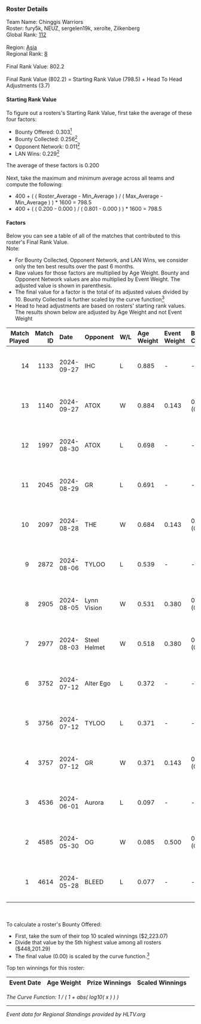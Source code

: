 ### Roster Details<br />
Team Name: Chinggis Warriors<br />
Roster: fury5k, NEUZ, sergelen19k, xerolte, Zilkenberg<br />
Global Rank: [112](../../standings_global_2024_11_13.md)<br />
<br />
Region: [Asia]( ../../standings_asia_2024_11_13.md)<br />
Regional Rank: [8]( ../../standings_asia_2024_11_13.md)<br />
<br />
Final Rank Value:  802.2<br />
<br />
Final Rank Value (802.2) = Starting Rank Value (798.5) + Head To Head Adjustments (3.7)<br />

#### Starting Rank Value<br />
To figure out a rosters's Starting Rank Value, first take the average of these four factors:<br />
- Bounty Offered: 0.303[<sup>1</sup>](#table2)
- Bounty Collected: 0.256[<sup>2</sup>](#table1)
- Opponent Network: 0.011[<sup>2</sup>](#table1)
- LAN Wins: 0.229[<sup>2</sup>](#table1)

The average of these factors is 0.200<br />
<br />
Next, take the maximum and minimum average across all teams and compute the following:<br />
- 400 + ( ( Roster_Average - Min_Average ) / ( Max_Average - Min_Average ) ) * 1600 = 798.5
- 400 + ( ( 0.200 - 0.000 ) / ( 0.801 - 0.000 ) ) * 1600 = 798.5


#### Factors<br />
Below you can see a table of all of the matches that contributed to this roster's Final Rank Value.<br />
Note:<br />

- For Bounty Collected, Opponent Network, and LAN Wins, we consider only the ten best results over the past 6 months.
- Raw values for those factors are multiplied by Age Weight. Bounty and Opponent Network values are also multiplied by Event Weight. The adjusted value is shown in parenthesis.
- The final value for a factor is the total of its adjusted values divided by 10. Bounty Collected is further scaled by the curve function[<sup>3</sup>](#curveFunction)
- Head to head adjustments are based on rosters' starting rank values. The results shown below are adjusted by Age Weight and not Event Weight
<span id="table1"></span><br />


| Match Played | Match ID | Date       | Opponent     | W/L | Age Weight | Event Weight | Bounty Collected | Opponent Network | LAN Wins  | H2H Adj. | Roster                                         |
| -: | -: | :- | :- | :- | :- | :- | :- | :- | :- | -: | :- |
|           14 |     1133 | 2024-09-27 | IHC          | L   | 0.885      | -            | -                | -                | -         |    -7.20 | fury5k, NEUZ, sergelen19k, xerolte, Zilkenberg |
|           13 |     1140 | 2024-09-27 | ATOX         | W   | 0.884      | 0.143        | 0.030 (0.004)    | 0.258 (0.033)    | 1 (0.884) |    21.91 | fury5k, NEUZ, sergelen19k, xerolte, Zilkenberg |
|           12 |     1997 | 2024-08-30 | ATOX         | L   | 0.698      | -            | -                | -                | -         |    -4.33 | fury5k, NEUZ, sergelen19k, xerolte, Zilkenberg |
|           11 |     2045 | 2024-08-29 | GR           | L   | 0.691      | -            | -                | -                | -         |   -12.82 | fury5k, NEUZ, sergelen19k, xerolte, Zilkenberg |
|           10 |     2097 | 2024-08-28 | THE          | W   | 0.684      | 0.143        | 0.000 (0.000)    | 0.071 (0.007)    | 0 (0.000) |     4.17 | fury5k, NEUZ, sergelen19k, xerolte, Zilkenberg |
|            9 |     2872 | 2024-08-06 | TYLOO        | L   | 0.539      | -            | -                | -                | -         |    -4.17 | fury5k, NEUZ, starDUST, xerolte, Zilkenberg    |
|            8 |     2905 | 2024-08-05 | Lynn Vision  | W   | 0.531      | 0.380        | 0.035 (0.007)    | 0.265 (0.054)    | 1 (0.531) |    13.58 | fury5k, NEUZ, starDUST, xerolte, Zilkenberg    |
|            7 |     2977 | 2024-08-03 | Steel Helmet | W   | 0.518      | 0.380        | 0.000 (0.000)    | 0.023 (0.005)    | 1 (0.518) |     1.58 | fury5k, NEUZ, starDUST, xerolte, Zilkenberg    |
|            6 |     3752 | 2024-07-12 | Alter Ego    | L   | 0.372      | -            | -                | -                | -         |    -9.61 | fury5k, NEUZ, starDUST, xerolte, Zilkenberg    |
|            5 |     3756 | 2024-07-12 | TYLOO        | L   | 0.371      | -            | -                | -                | -         |    -2.97 | fury5k, NEUZ, starDUST, xerolte, Zilkenberg    |
|            4 |     3757 | 2024-07-12 | GR           | W   | 0.371      | 0.143        | 0.021 (0.001)    | 0.175 (0.009)    | 0 (0.000) |     4.86 | fury5k, NEUZ, starDUST, xerolte, Zilkenberg    |
|            3 |     4536 | 2024-06-01 | Aurora       | L   | 0.097      | -            | -                | -                | -         |    -0.44 | fury5k, NEUZ, starDUST, xerolte, Zilkenberg    |
|            2 |     4585 | 2024-05-30 | OG           | W   | 0.085      | 0.500        | 0.006 (0.000)    | 0.000 (0.000)    | 1 (0.085) |     0.55 | fury5k, NEUZ, starDUST, xerolte, Zilkenberg    |
|            1 |     4614 | 2024-05-28 | BLEED        | L   | 0.077      | -            | -                | -                | -         |    -1.43 | fury5k, NEUZ, starDUST, xerolte, Zilkenberg    |

<br />
<span id="table2"></span><br />
To calculate a roster's Bounty Offered:<br />

- First, take the sum of their top 10 scaled winnings ($2,223.07)
- Divide that value by the 5th highest value among all rosters ($448,201.29)
- The final value (0.00) is scaled by the curve function.[<sup>3</sup>](#curveFunction)

Top ten winnings for this roster:<br />

| Event Date | Age Weight | Prize Winnings | Scaled Winnings |
| :- | -: | :- | :- |


<span id="curveFunction"></span>_The Curve Function: 1 / ( 1 + abs( log10( x ) ) )_<br />

---
_Event data for Regional Standings provided by HLTV.org_<br />
